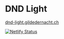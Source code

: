 # DND Light

[dnd-light.gildedernacht.ch](https://dnd-light.gildedernacht.ch)

[![Netlify Status](https://api.netlify.com/api/v1/badges/084f85c0-b514-406b-8799-21a5671e2a0d/deploy-status)](https://app.netlify.com/sites/dnd-light/deploys)
